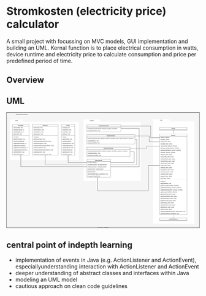 
# Stromkosten (electricity price) calculator

A small project with focussing on MVC models, GUI implementation and building an UML.
Kernal function is to place electrical consumption in watts, device runtime and electricity price to calculate consumption and price per predefined period of time.

## Overview

## UML

![UML](https://raw.githubusercontent.com/mysdiir/Stromkosten_calculator/44aed0207abbbec41e37ac1858418f242b09bd7e/UML%20Stromrechner.drawio.svg)

## central point of indepth learning
- implementation of events in Java (e.g. ActionListener and ActionEvent), especiallyunderstanding interaction with ActionListener and ActionEvent
- deeper understanding of abstract classes and interfaces within Java
- modeling an UML model
- cautious approach on clean code guidelines
